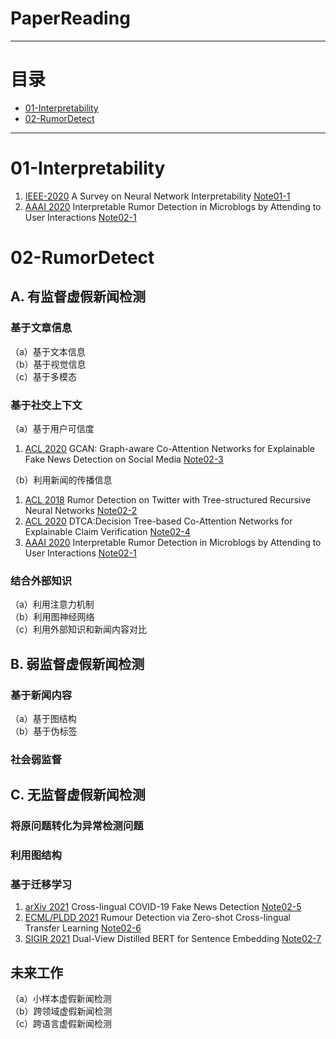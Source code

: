 # PaperReading
---
# 目录
* [01-Interpretability](#01-Interpretability)
* [02-RumorDetect](#02-RumorDetect)

---
# 01-Interpretability
1. [IEEE-2020](https://arxiv.org/pdf/2012.14261v3.pdf) A Survey on Neural Network Interpretability [Note01-1](/Notes/Note01-1.md)  
2. [AAAI 2020](https://arxiv.org/abs/2001.10667) Interpretable Rumor Detection in Microblogs by Attending to User Interactions [Note02-1](/Notes/Note02-1.md)

# 02-RumorDetect

## A. 有监督虚假新闻检测  
### 基于文章信息  
（a）基于文本信息  
（b）基于视觉信息  
（c）基于多模态  
### 基于社交上下文
（a）基于用户可信度  
1. [ACL 2020](https://arxiv.org/abs/2004.11648) GCAN: Graph-aware Co-Attention Networks for Explainable Fake News Detection on Social Media [Note02-3](/Notes/Note02-3.md)  

（b）利用新闻的传播信息   
1. [ACL 2018](https://aclanthology.org/P18-1184.pdf) Rumor Detection on Twitter with Tree-structured Recursive Neural Networks [Note02-2](/Notes/Note02-2.md)  
2. [ACL 2020](https://www.aclweb.org/anthology/2020.acl-main.97.pdf) DTCA:Decision Tree-based Co-Attention Networks for Explainable Claim Verification [Note02-4](/Notes/Note02-4.md)  
3. [AAAI 2020](https://arxiv.org/abs/2001.10667) Interpretable Rumor Detection in Microblogs by Attending to User Interactions [Note02-1](/Notes/Note02-1.md)


### 结合外部知识  
（a）利用注意力机制  
（b）利用图神经网络  
（c）利用外部知识和新闻内容对比  
## B. 弱监督虚假新闻检测  
### 基于新闻内容  
（a）基于图结构  
（b）基于伪标签  
### 社会弱监督  
## C. 无监督虚假新闻检测  
### 将原问题转化为异常检测问题  
### 利用图结构  
### 基于迁移学习
1. [arXiv 2021](https://arxiv.org/pdf/2110.06495.pdf) Cross-lingual COVID-19 Fake News Detection [Note02-5](/Notes/Note02-5.md)  
2. [ECML/PLDD 2021](https://2021.ecmlpkdd.org/wp-content/uploads/2021/07/sub_661.pdf) Rumour Detection via Zero-shot Cross-lingual Transfer Learning [Note02-6](/Notes/Note02-6.md)  
3. [SIGIR 2021](https://arxiv.org/pdf/2104.08675v1.pdf) Dual-View Distilled BERT for Sentence Embedding [Note02-7](/Notes/Note02-7.md)  


## 未来工作  
（a）小样本虚假新闻检测  
（b）跨领域虚假新闻检测  
（c）跨语言虚假新闻检测  

